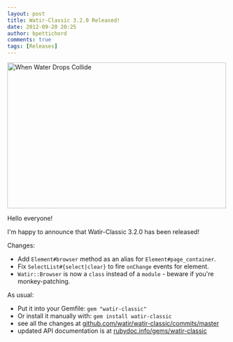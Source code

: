 ```yaml
---
layout: post
title: Watir-Classic 3.2.0 Released!
date: 2012-09-20 20:25
author: bpettichord
comments: true
tags: [Releases]
---
```

<a href="http://www.flickr.com/photos/laszlo-photo/4093575863/" title="When Water Drops Collide by laszlo-photo, on Flickr"><img src="http://farm3.staticflickr.com/2648/4093575863_9ba39f1a07.jpg" width="500" height="333" alt="When Water Drops Collide"></a>

Hello everyone!

I'm happy to announce that Watir-Classic 3.2.0 has been released!
<!--more-->

Changes:
<ul>
<li>Add <code>Element#browser</code> method as an alias for <code>Element#page_container</code>.</li>
<li>Fix <code>SelectList#{select|clear}</code> to fire <code>onChange</code> events for <code></code> element.</li>
<li><code>Watir::Browser</code> is now a <code>class</code> instead of a <code>module</code> - beware if you're monkey-patching.</li>
</ul>

As usual: 

<ul>
<li>Put it into your Gemfile: <code>gem "watir-classic"</code></li>
<li>Or install it manually with: <code>gem install watir-classic</code></li>
<li>see all the changes at <a href="https://github.com/watir/watir-classic/commits/master/">github.com/watir/watir-classic/commits/master</a></li>
<li>updated API documentation is at <a href="http://rubydoc.info/gems/watir-classic">rubydoc.info/gems/watir-classic</a></li>
</ul>

<p>
